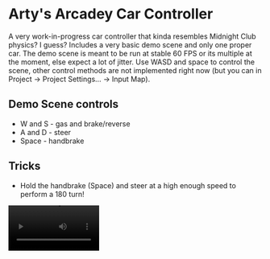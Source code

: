 # Arty's Arcadey Car Controller

A very work-in-progress car controller that kinda resembles Midnight Club
physics? I guess? Includes a very basic demo scene and only one proper car.
The demo scene is meant to be run at stable 60 FPS or its multiple at the
moment, else expect a lot of jitter. Use WASD and space to control the scene,
other control methods are not implemented right now (but you can in Project →
Project Settings… → Input Map).

## Demo Scene controls
- W and S - gas and brake/reverse
- A and D - steer
- Space - handbrake

## Tricks

- Hold the handbrake (Space) and steer at a high enough speed to perform a 180
  turn!
<video src="docs/180_trick.mp4" width=180 loop autoplay controls/>
- That's it for now

